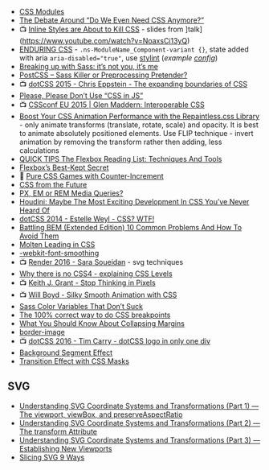 - [CSS Modules](http://glenmaddern.com/articles/css-modules)
- [The Debate Around “Do We Even Need CSS Anymore?”](https://css-tricks.com/the-debate-around-do-we-even-need-css-anymore/)
- :tv: [Inline Styles are About to Kill CSS](https://docs.google.com/presentation/d/1pL8e2OC8iDUWCvGkixYB18bRXjiVRmSgwiWoxiQN3vQ/edit#slide=id.p) - slides from ]talk](https://www.youtube.com/watch?v=NoaxsCi13yQ)
- [ENDURING CSS](http://ecss.io/slides1/?utm_content=buffer0cda9&utm_medium=social&utm_source=twitter.com&utm_campaign=buffer#/) - `.ns-ModuleName_Component-variant {}`, state added with aria `aria-disabled="true"`, use [stylint](http://stylelint.io/) (*example [config](http://ecss.io/slides1/?utm_content=buffer0cda9&utm_medium=social&utm_source=twitter.com&utm_campaign=buffer#/28/5)*)
- [Breaking up with Sass: it’s not you, it’s me](https://benfrain.com/breaking-up-with-sass-postcss/)
- [PostCSS – Sass Killer or Preprocessing Pretender?](http://ashleynolan.co.uk/blog/postcss-a-review)
- :tv: [dotCSS 2015 - Chris Eppstein - The expanding boundaries of CSS](https://youtu.be/a3yhR14a83U)
- [Please, Please Don’t Use “CSS in JS”](https://medium.com/@ajsharp/please-please-don-t-use-css-in-js-ffeae26f20f#.9utmiia00)
- :tv: [CSSconf EU 2015 | Glen Maddern: Interoperable CSS](https://youtu.be/aIyhhHTmsXE)
- [Boost Your CSS Animation Performance with the Repaintless.css Library](http://blog.lunarlogic.io/2016/boost-your-css-animation-performance-with-repaintless-css/) - only animate transforms (translate, rotate, scale) and opacity. It is best to animate absolutely positioned elements. Use FLIP technique - invert animation by removing the transform rather then adding, less calculations
- [QUICK TIPS The Flexbox Reading List: Techniques And Tools](https://www.smashingmagazine.com/2016/02/the-flexbox-reading-list)
- [Flexbox’s Best-Kept Secret](https://medium.com/@samserif/flexbox-s-best-kept-secret-bd3d892826b6#.wmgpn5xpa)
- :notebook: [Pure CSS Games with Counter-Increment](http://una.im/css-games/)
- [CSS from the Future](http://zeke.sikelianos.com/css-from-the-future/)
- [PX, EM or REM Media Queries?](http://zellwk.com/blog/media-query-units/)
- [Houdini: Maybe The Most Exciting Development In CSS You’ve Never Heard Of](https://www.smashingmagazine.com/2016/03/houdini-maybe-the-most-exciting-development-in-css-youve-never-heard-of/)
- [dotCSS 2014 - Estelle Weyl - CSS? WTF!](https://youtu.be/IvhIupbJrKc)
- [Battling BEM (Extended Edition) 10 Common Problems And How To Avoid Them](https://www.smashingmagazine.com/2016/06/battling-bem-extended-edition-common-problems-and-how-to-avoid-them/)
- [Molten Leading in CSS](https://css-tricks.com/molten-leading-css/)
- [-webkit-font-smoothing](http://maxvoltar.com/archive/-webkit-font-smoothing)
- :tv: [Render 2016 - Sara Soueidan](https://vimeo.com/album/3953264/video/166790778) - svg techniques
- [Why there is no CSS4 - explaining CSS Levels](https://rachelandrew.co.uk/archives/2016/09/13/why-there-is-no-css4-explaining-css-levels/)
- :tv: [Keith J. Grant - Stop Thinking in Pixels](https://youtu.be/XanhwddQ-PM)
- :tv: [Will Boyd - Silky Smooth Animation with CSS](https://youtu.be/bEoLCZzWZX8)
- [Sass Color Variables That Don’t Suck](https://davidwalsh.name/sass-color-variables-dont-suck)
- [The 100% correct way to do CSS breakpoints](https://medium.freecodecamp.com/the-100-correct-way-to-do-css-breakpoints-88d6a5ba1862#.cjyapia36)
- [What You Should Know About Collapsing Margins](https://css-tricks.com/what-you-should-know-about-collapsing-margins/)
- [border-image](https://css-tricks.com/almanac/properties/b/border-image/)
- :tv: [dotCSS 2016 - Tim Carry - dotCSS logo in only one div](https://youtu.be/3z6JhjoG7nA)
- [Background Segment Effect](https://tympanus.net/codrops/2016/09/21/background-segment-effect-with-css-clip/)
- [Transition Effect with CSS Masks](https://tympanus.net/codrops/2016/09/29/transition-effect-with-css-masks/)

## SVG
- [Understanding SVG Coordinate Systems and Transformations (Part 1) — The viewport, viewBox, and preserveAspectRatio](https://sarasoueidan.com/blog/svg-coordinate-systems/)
 - [Understanding SVG Coordinate Systems and Transformations (Part 2) — The transform Attribute](https://sarasoueidan.com/blog/svg-transformations/)
 - [Understanding SVG Coordinate Systems and Transformations (Part 3) — Establishing New Viewports](https://sarasoueidan.com/blog/nesting-svgs/)
- [Slicing SVG 9 Ways](https://aerotwist.com/blog/slicing-svg-9-ways/)

